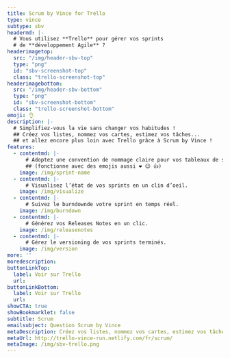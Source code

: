 ```yaml
---
title: Scrum by Vince for Trello
type: vince
subtype: sbv
headermd: |-
  # Vous utilisez **Trello** pour gérer vos sprints
  # de **développement Agile** ?
headerimagetop: 
  src: "/img/header-sbv-top"
  type: "png"
  id: "sbv-screenshot-top"
  class: "trello-screenshot-top"
headerimagebottom: 
  src: "/img/header-sbv-bottom"
  type: "png"
  id: "sbv-screenshot-bottom"
  class: "trello-screenshot-bottom"
emoji: 👌
description: |-
  # Simplifiez-vous la vie sans changer vos habitudes !
  ## Créez vos listes, nommez vos cartes, estimez vos tâches...
  ## et allez encore plus loin avec Trello grâce à Scrum by Vince !
features:
  - contentmd: |-
      # Adoptez une convention de nommage claire pour vos tableaux de sprints.
      ## (fonctionne avec des emojis aussi ❤ 😉 👍)
    image: /img/sprint-name
  - contentmd: |-
      # Visualisez l’état de vos sprints en un clin d’oeil.
    image: /img/visualize
  - contentmd: |-
      # Suivez le burndownde votre sprint en temps réel.
    image: /img/burndown
  - contentmd: |-
      # Générez vos Releases Notes en un clic.
    image: /img/releasenotes
  - contentmd: |-
      # Gérez le versioning de vos sprints terminés.
    image: /img/version
more: ''
moredescription: 
buttonLinkTop:
  label: Voir sur Trello
  url: 
buttonLinkBottom:
  label: Voir sur Trello
  url: 
showCTA: true
showBookmarklet: false
subtitle: Scrum
emailsubject: Question Scrum by Vince
metaDescription: Créez vos listes, nommez vos cartes, estimez vos tâches… et allez encore plus loin avec Trello grâce à Scrum by Vince !
metaUrl: http://trello-vince-run.netlify.com/fr/scrum/
metaImage: /img/sbv-trello.png
---
```

